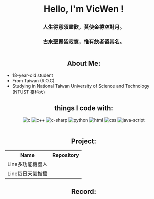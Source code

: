 <h1 align="center">
    <p>Hello, I'm VicWen !</p>
</h1>
<div align="center">
    <h3>人生得意須盡歡，莫使金樽空對月。</h3>
    <h3>古來聖賢皆寂寞，惟有飲者留其名。</h3>
</div>
<p align="center">
    <img src="https://gifdb.com/images/high/cartoon-character-louise-belcher-coding-is-fun-ctmkcciuc1gyxos2.gif" alt="">
</p>
<h2 align="center">About Me:</h2>
<ul>
    <li>18-year-old student</li>
    <li>From Taiwan (R.O.C)</li>
    <li>Studying in National Taiwan University of Science and Technology (NTUST 臺科大)</li>
</ul>
<h2 align="center">things I code with:</h2>
<p align="center">
    <img src="https://img.shields.io/static/v1?message=C&logo=C&labelColor=5c5c5c&color=1182c3&logoColor=1182c3&label=%20&style=plastic" alt="c">
    <img src="https://img.shields.io/static/v1?message=C%2B%2B&logo=c%2B%2B&labelColor=5c5c5c&color=7FFFD4&logoColor=7FFFD4&label=%20&style=plastic" alt="c++">
    <img src="https://img.shields.io/static/v1?message=python&logo=python&labelColor=5c5c5c&color=orange&logoColor=orange&label=%20&style=plastic" alt="c-sharp">
    <img src="https://img.shields.io/static/v1?message=C%2B%2B&logo=c%2B%2B&labelColor=5c5c5c&color=7FFFD4&logoColor=7FFFD4&label=%20&style=plastic" alt="python">
    <img src="https://img.shields.io/static/v1?message=html&logo=html5&labelColor=5c5c5c&color=F75000&logoColor=F75000&label=%20&style=plastic" alt="html">
    <img src="https://img.shields.io/static/v1?message=css&logo=css3&labelColor=5c5c5c&color=66B3FF&logoColor=66B3FF&label=%20&style=plastic" alt="css">
    <img src="https://img.shields.io/static/v1?message=JavaScript&logo=JavaScript&labelColor=5c5c5c&color=FFAD86&logoColor=FFAD86&label=%20&style=plastic" alt="java-script">
    <br><br>
    <img src="https://github-readme-stats.vercel.app/api/top-langs?username=vicwen0418&show_icons=true&locale=en&layout=compact&theme=nightowl" alt="">
</p>
<h2 align="center">Project:</h2>
<table align="center">
    <tr>
        <th>Name</th>
        <th>Repository</th>
    </tr>
    <tr>
        <td>Line多功能機器人</td>
        <td><a href="https://github.com/vicwen0418/Line-Assistant-Bot"><img src="https://github-readme-stats.vercel.app/api/pin/?username=vicwen0418&repo=Line-Assistant-Bot&theme=nightowl" alt=""></a></td>
    </tr>
    <tr>
        <td>Line每日天氣推播</td>
        <td><a href="https://github.com/vicwen0418/Line-Weather-Notify-Bot"><img src="https://github-readme-stats.vercel.app/api/pin/?username=vicwen0418&repo=Line-Weather-Notify-Bot&theme=nightowl" alt=""></a></td>
    </tr>
</table>        
<h2 align="center">Record:</h2>
<p align="center">
    <img src="https://github-readme-streak-stats.herokuapp.com/?user=vicwen0418&theme=nightowl" alt="">
    <img src="https://github-profile-trophy.vercel.app/?username=vicwen0418&theme=tokyonight" alt="">
</p>